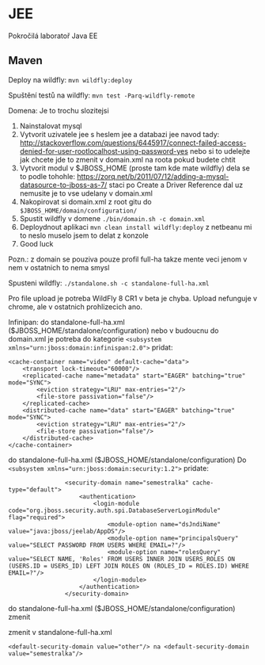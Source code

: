 JEE
===

Pokročilá laboratoř Java EE

Maven
-----

Deploy na wildfly: `mvn wildfly:deploy`

Spuštění testů na wildfly: `mvn test -Parq-wildfly-remote`


Domena: 
Je to trochu slozitejsi
 1. Nainstalovat mysql
 2. Vytvorit uzivatele jee s heslem jee a databazi jee navod tady: http://stackoverflow.com/questions/6445917/connect-failed-access-denied-for-user-rootlocalhost-using-password-yes nebo si to udelejte jak chcete jde to zmenit v domain.xml na roota pokud budete chtit
 3. Vytvorit modul v $JBOSS_HOME (proste tam kde mate wildfly) dela se to podle tohohle: https://zorq.net/b/2011/07/12/adding-a-mysql-datasource-to-jboss-as-7/ staci po Create a Driver Reference dal uz nemusite je to vse udelany v domain.xml
 4. Nakopirovat si domain.xml z root gitu do `$JBOSS_HOME/domain/configuration/`
 5. Spustit wildfly v domene `./bin/domain.sh -c domain.xml`
 6. Deploydnout aplikaci `mvn clean install wildfly:deploy` z netbeanu mi to neslo muselo jsem to delat z konzole
 7. Good luck 

Pozn.: z domain se pouziva pouze profil full-ha takze mente veci jenom v nem v ostatnich to nema smysl



Spusteni wildfly: `./standalone.sh -c standalone-full-ha.xml`

Pro file upload je potreba WildFly 8 CR1 v beta je chyba. Upload nefunguje v chrome, ale v ostatnich prohlizecich ano.

Infinipan:
do standalone-full-ha.xml ($JBOSS_HOME/standalone/configuration) nebo v budoucnu do domain.xml je potreba do kategorie ```<subsystem xmlns="urn:jboss:domain:infinispan:2.0">``` pridat:
```
<cache-container name="video" default-cache="data">
    <transport lock-timeout="60000"/>
    <replicated-cache name="metadata" start="EAGER" batching="true" mode="SYNC">
        <eviction strategy="LRU" max-entries="2"/>
        <file-store passivation="false"/>
    </replicated-cache>
    <distributed-cache name="data" start="EAGER" batching="true" mode="SYNC">
        <eviction strategy="LRU" max-entries="2"/>
        <file-store passivation="false"/>
    </distributed-cache>
</cache-container>
```

do standalone-full-ha.xml ($JBOSS_HOME/standalone/configuration)
Do ```<subsystem xmlns="urn:jboss:domain:security:1.2">```
            <security-domains>
            pridate:
```
				<security-domain name="semestralka" cache-type="default">
                    <authentication>
                        <login-module code="org.jboss.security.auth.spi.DatabaseServerLoginModule" flag="required">
                            <module-option name="dsJndiName" value="java:jboss/jeelab/AppDS"/>
                            <module-option name="principalsQuery" value="SELECT PASSWORD FROM USERS WHERE EMAIL=?"/>
                            <module-option name="rolesQuery" value="SELECT NAME, 'Roles' FROM USERS INNER JOIN USERS_ROLES ON (USERS.ID = USERS_ID) LEFT JOIN ROLES ON (ROLES_ID = ROLES.ID) WHERE EMAIL=?"/>
                        </login-module>
                    </authentication>
                </security-domain>
```
do standalone-full-ha.xml ($JBOSS_HOME/standalone/configuration) zmenit

zmenit v standalone-full-ha.xml
```
<default-security-domain value="other"/> na <default-security-domain value="semestralka"/>
```
